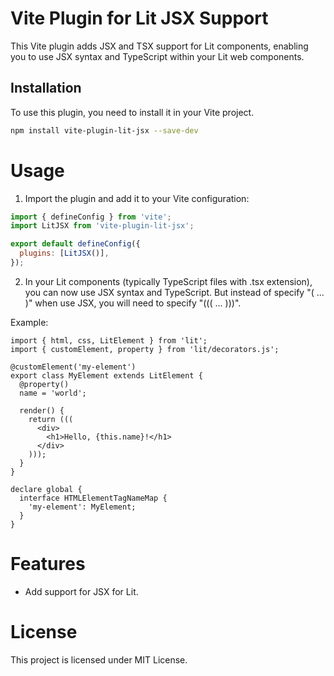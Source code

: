 # Vite Plugin for Lit JSX Support

This Vite plugin adds JSX and TSX support for Lit components, enabling you to use JSX syntax and TypeScript within your Lit web components.

## Installation

To use this plugin, you need to install it in your Vite project.

```bash
npm install vite-plugin-lit-jsx --save-dev
```

# Usage
1. Import the plugin and add it to your Vite configuration:
```js
import { defineConfig } from 'vite';
import LitJSX from 'vite-plugin-lit-jsx';

export default defineConfig({
  plugins: [LitJSX()],
});
```

2. In your Lit components (typically TypeScript files with .tsx extension), you can now use JSX syntax and TypeScript. But instead of specify "( ... )" when use JSX, you will need to specify "((( ... )))".

Example:
```tsx
import { html, css, LitElement } from 'lit';
import { customElement, property } from 'lit/decorators.js';

@customElement('my-element')
export class MyElement extends LitElement {
  @property()
  name = 'world';

  render() {
    return (((
      <div>
        <h1>Hello, {this.name}!</h1>
      </div>
    )));
  }
}

declare global {
  interface HTMLElementTagNameMap {
    'my-element': MyElement;
  }
}
```

# Features
- Add support for JSX for Lit.

# License
This project is licensed under MIT License.

